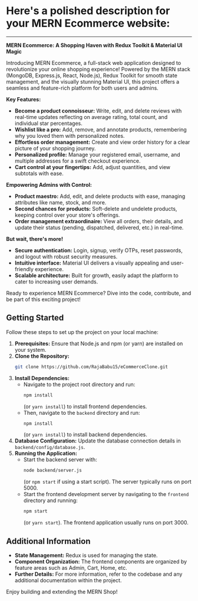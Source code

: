 # Here's a polished description for your MERN Ecommerce website:

---

**MERN Ecommerce: A Shopping Haven with Redux Toolkit & Material UI Magic**

Introducing MERN Ecommerce, a full-stack web application designed to revolutionize your online shopping experience! Powered by the MERN stack (MongoDB, Express.js, React, Node.js), Redux Toolkit for smooth state management, and the visually stunning Material UI, this project offers a seamless and feature-rich platform for both users and admins.

**Key Features:**

- **Become a product connoisseur:** Write, edit, and delete reviews with real-time updates reflecting on average rating, total count, and individual star percentages.
- **Wishlist like a pro:** Add, remove, and annotate products, remembering why you loved them with personalized notes.
- **Effortless order management:** Create and view order history for a clear picture of your shopping journey.
- **Personalized profile:** Manage your registered email, username, and multiple addresses for a swift checkout experience.
- **Cart control at your fingertips:** Add, adjust quantities, and view subtotals with ease.

**Empowering Admins with Control:**

- **Product maestro:** Add, edit, and delete products with ease, managing attributes like name, stock, and more.
- **Second chances for products:** Soft-delete and undelete products, keeping control over your store's offerings.
- **Order management extraordinaire:** View all orders, their details, and update their status (pending, dispatched, delivered, etc.) in real-time.

**But wait, there's more!**

- **Secure authentication:** Login, signup, verify OTPs, reset passwords, and logout with robust security measures.
- **Intuitive interface:** Material UI delivers a visually appealing and user-friendly experience.
- **Scalable architecture:** Built for growth, easily adapt the platform to cater to increasing user demands.

Ready to experience MERN Ecommerce? Dive into the code, contribute, and be part of this exciting project!
## Getting Started

Follow these steps to set up the project on your local machine:

1. **Prerequisites:** Ensure that Node.js and npm (or yarn) are installed on your system.
2. **Clone the Repository:** 
   ```bash
   git clone https://github.com/RajaBabu15/eCommerceClone.git
   ```
3. **Install Dependencies:**
   - Navigate to the project root directory and run:
     ```bash
     npm install
     ```
     (or `yarn install`) to install frontend dependencies.
   - Then, navigate to the `backend` directory and run:
     ```bash
     npm install
     ```
     (or `yarn install`) to install backend dependencies.
4. **Database Configuration:** Update the database connection details in `backend/config/database.js`.
5. **Running the Application:**
   - Start the backend server with:
     ```bash
     node backend/server.js
     ```
     (or `npm start` if using a start script). The server typically runs on port 5000.
   - Start the frontend development server by navigating to the `frontend` directory and running:
     ```bash
     npm start
     ```
     (or `yarn start`). The frontend application usually runs on port 3000.

## Additional Information

- **State Management:** Redux is used for managing the state.
- **Component Organization:** The frontend components are organized by feature areas such as Admin, Cart, Home, etc.
- **Further Details:** For more information, refer to the codebase and any additional documentation within the project.

Enjoy building and extending the MERN Shop!
